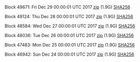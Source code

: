 Block 49671: Fri Dec 29 00:00:01 UTC 2017 [zip](https://transfer.sh/AcOHX/bootstrap.dat.20171229.zip) (1.9G) [SHA256](https://transfer.sh/HRuA1/sha256.txt)

Block 49124: Thu Dec 28 00:00:01 UTC 2017 [zip](https://transfer.sh/SZijV/bootstrap.dat.20171228.zip) (1.9G) [SHA256](https://transfer.sh/GwUz3/sha256.txt)

Block 48584: Wed Dec 27 00:00:01 UTC 2017 [zip](https://transfer.sh/A2KCO/bootstrap.dat.20171227.zip) (1.9G) [SHA256](https://transfer.sh/4LO19/sha256.txt)

Block 48036: Tue Dec 26 00:00:01 UTC 2017 [zip](https://transfer.sh/Q5jUr/bootstrap.dat.20171226.zip) (1.9G) [SHA256](https://transfer.sh/kPbqU/sha256.txt)

Block 47483: Mon Dec 25 00:00:01 UTC 2017 [zip](https://transfer.sh/xWwcl/bootstrap.dat.20171225.zip) (1.9G) [SHA256](https://transfer.sh/3Wy9k/sha256.txt)

Block 46942: Sun Dec 24 00:00:01 UTC 2017 [zip](https://transfer.sh/d5EWI/bootstrap.dat.20171224.zip) (1.9G) [SHA256](https://transfer.sh/OVhAk/sha256.txt)
